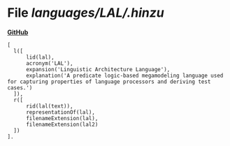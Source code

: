 # File _languages/LAL/.hinzu_
**[GitHub](https://github.com/softlang/yas/blob/master/languages/LAL/.hinzu)**
```
[
  l([
      lid(lal),
      acronym('LAL'),
      expansion('Linguistic Architecture Language'),
      explanation('A predicate logic-based megamodeling language used for capturing properties of language processors and deriving test cases.')
  ]),
  r([
      rid(lal(text)),
      representationOf(lal),
      filenameExtension(lal),
      filenameExtension(lal2)
  ])
].
```
